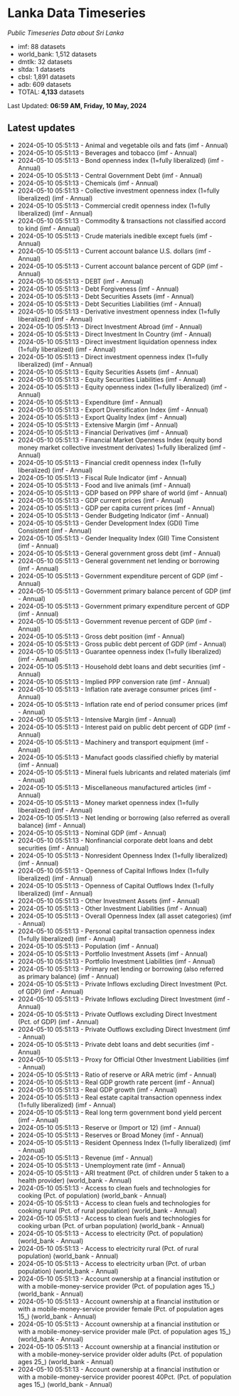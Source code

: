 # Lanka Data Timeseries
*Public Timeseries Data about Sri Lanka*

* imf: 88 datasets
* world_bank: 1,512 datasets
* dmtlk: 32 datasets
* sltda: 1 datasets
* cbsl: 1,891 datasets
* adb: 609 datasets
* TOTAL: **4,133** datasets

Last Updated: **06:59 AM, Friday, 10 May, 2024**

## Latest updates

* 2024-05-10 05:51:13 - Animal and vegetable oils and fats (imf - Annual)
* 2024-05-10 05:51:13 - Beverages and tobacco (imf - Annual)
* 2024-05-10 05:51:13 - Bond openness index (1=fully liberalized) (imf - Annual)
* 2024-05-10 05:51:13 - Central Government Debt (imf - Annual)
* 2024-05-10 05:51:13 - Chemicals (imf - Annual)
* 2024-05-10 05:51:13 - Collective investment openness index (1=fully liberalized) (imf - Annual)
* 2024-05-10 05:51:13 - Commercial credit openness index (1=fully liberalized) (imf - Annual)
* 2024-05-10 05:51:13 - Commodity & transactions not classified accord to kind (imf - Annual)
* 2024-05-10 05:51:13 - Crude materials inedible except fuels (imf - Annual)
* 2024-05-10 05:51:13 - Current account balance U.S. dollars (imf - Annual)
* 2024-05-10 05:51:13 - Current account balance percent of GDP (imf - Annual)
* 2024-05-10 05:51:13 - DEBT (imf - Annual)
* 2024-05-10 05:51:13 - Debt Forgiveness (imf - Annual)
* 2024-05-10 05:51:13 - Debt Securities Assets (imf - Annual)
* 2024-05-10 05:51:13 - Debt Securities Liabilities (imf - Annual)
* 2024-05-10 05:51:13 - Derivative investment openness index (1=fully liberalized) (imf - Annual)
* 2024-05-10 05:51:13 - Direct Investment Abroad (imf - Annual)
* 2024-05-10 05:51:13 - Direct Investment In Country (imf - Annual)
* 2024-05-10 05:51:13 - Direct investment liquidation openness index (1=fully liberalized) (imf - Annual)
* 2024-05-10 05:51:13 - Direct investment openness index (1=fully liberalized) (imf - Annual)
* 2024-05-10 05:51:13 - Equity Securities Assets (imf - Annual)
* 2024-05-10 05:51:13 - Equity Securities Liabilities (imf - Annual)
* 2024-05-10 05:51:13 - Equity openness index (1=fully liberalized) (imf - Annual)
* 2024-05-10 05:51:13 - Expenditure (imf - Annual)
* 2024-05-10 05:51:13 - Export Diversification Index (imf - Annual)
* 2024-05-10 05:51:13 - Export Quality Index (imf - Annual)
* 2024-05-10 05:51:13 - Extensive Margin (imf - Annual)
* 2024-05-10 05:51:13 - Financial Derivatives (imf - Annual)
* 2024-05-10 05:51:13 - Financial Market Openness Index (equity bond money market collective investment derivates) 1=fully liberalized (imf - Annual)
* 2024-05-10 05:51:13 - Financial credit openness index (1=fully liberalized) (imf - Annual)
* 2024-05-10 05:51:13 - Fiscal Rule Indicator (imf - Annual)
* 2024-05-10 05:51:13 - Food and live animals (imf - Annual)
* 2024-05-10 05:51:13 - GDP based on PPP share of world (imf - Annual)
* 2024-05-10 05:51:13 - GDP current prices (imf - Annual)
* 2024-05-10 05:51:13 - GDP per capita current prices (imf - Annual)
* 2024-05-10 05:51:13 - Gender Budgeting Indicator (imf - Annual)
* 2024-05-10 05:51:13 - Gender Development Index (GDI) Time Consistent (imf - Annual)
* 2024-05-10 05:51:13 - Gender Inequality Index (GII) Time Consistent (imf - Annual)
* 2024-05-10 05:51:13 - General government gross debt (imf - Annual)
* 2024-05-10 05:51:13 - General government net lending or borrowing (imf - Annual)
* 2024-05-10 05:51:13 - Government expenditure percent of GDP (imf - Annual)
* 2024-05-10 05:51:13 - Government primary balance percent of GDP (imf - Annual)
* 2024-05-10 05:51:13 - Government primary expenditure percent of GDP (imf - Annual)
* 2024-05-10 05:51:13 - Government revenue percent of GDP (imf - Annual)
* 2024-05-10 05:51:13 - Gross debt position (imf - Annual)
* 2024-05-10 05:51:13 - Gross public debt percent of GDP (imf - Annual)
* 2024-05-10 05:51:13 - Guarantee openness index (1=fully liberalized) (imf - Annual)
* 2024-05-10 05:51:13 - Household debt loans and debt securities (imf - Annual)
* 2024-05-10 05:51:13 - Implied PPP conversion rate (imf - Annual)
* 2024-05-10 05:51:13 - Inflation rate average consumer prices (imf - Annual)
* 2024-05-10 05:51:13 - Inflation rate end of period consumer prices (imf - Annual)
* 2024-05-10 05:51:13 - Intensive Margin (imf - Annual)
* 2024-05-10 05:51:13 - Interest paid on public debt percent of GDP (imf - Annual)
* 2024-05-10 05:51:13 - Machinery and transport equipment (imf - Annual)
* 2024-05-10 05:51:13 - Manufact goods classified chiefly by material (imf - Annual)
* 2024-05-10 05:51:13 - Mineral fuels lubricants and related materials (imf - Annual)
* 2024-05-10 05:51:13 - Miscellaneous manufactured articles (imf - Annual)
* 2024-05-10 05:51:13 - Money market openness index (1=fully liberalized) (imf - Annual)
* 2024-05-10 05:51:13 - Net lending or borrowing (also referred as overall balance) (imf - Annual)
* 2024-05-10 05:51:13 - Nominal GDP (imf - Annual)
* 2024-05-10 05:51:13 - Nonfinancial corporate debt loans and debt securities (imf - Annual)
* 2024-05-10 05:51:13 - Nonresident Openness Index (1=fully liberalized) (imf - Annual)
* 2024-05-10 05:51:13 - Openness of Capital Inflows Index (1=fully liberalized) (imf - Annual)
* 2024-05-10 05:51:13 - Openness of Capital Outflows Index (1=fully liberalized) (imf - Annual)
* 2024-05-10 05:51:13 - Other Investment Assets (imf - Annual)
* 2024-05-10 05:51:13 - Other Investment Liabilities (imf - Annual)
* 2024-05-10 05:51:13 - Overall Openness Index (all asset categories) (imf - Annual)
* 2024-05-10 05:51:13 - Personal capital transaction openness index (1=fully liberalized) (imf - Annual)
* 2024-05-10 05:51:13 - Population (imf - Annual)
* 2024-05-10 05:51:13 - Portfolio Investment Assets (imf - Annual)
* 2024-05-10 05:51:13 - Portfolio Investment Liabilities (imf - Annual)
* 2024-05-10 05:51:13 - Primary net lending or borrowing (also referred as primary balance) (imf - Annual)
* 2024-05-10 05:51:13 - Private Inflows excluding Direct Investment (Pct. of GDP) (imf - Annual)
* 2024-05-10 05:51:13 - Private Inflows excluding Direct Investment (imf - Annual)
* 2024-05-10 05:51:13 - Private Outflows excluding Direct Investment (Pct. of GDP) (imf - Annual)
* 2024-05-10 05:51:13 - Private Outflows excluding Direct Investment (imf - Annual)
* 2024-05-10 05:51:13 - Private debt loans and debt securities (imf - Annual)
* 2024-05-10 05:51:13 - Proxy for Official Other Investment Liabilities (imf - Annual)
* 2024-05-10 05:51:13 - Ratio of reserve or ARA metric (imf - Annual)
* 2024-05-10 05:51:13 - Real GDP growth rate percent (imf - Annual)
* 2024-05-10 05:51:13 - Real GDP growth (imf - Annual)
* 2024-05-10 05:51:13 - Real estate capital transaction openness index (1=fully liberalized) (imf - Annual)
* 2024-05-10 05:51:13 - Real long term government bond yield percent (imf - Annual)
* 2024-05-10 05:51:13 - Reserve or (Import or 12) (imf - Annual)
* 2024-05-10 05:51:13 - Reserves or Broad Money (imf - Annual)
* 2024-05-10 05:51:13 - Resident Openness Index (1=fully liberalized) (imf - Annual)
* 2024-05-10 05:51:13 - Revenue (imf - Annual)
* 2024-05-10 05:51:13 - Unemployment rate (imf - Annual)
* 2024-05-10 05:51:13 - ARI treatment (Pct. of children under 5 taken to a health provider) (world_bank - Annual)
* 2024-05-10 05:51:13 - Access to clean fuels and technologies for cooking (Pct. of population) (world_bank - Annual)
* 2024-05-10 05:51:13 - Access to clean fuels and technologies for cooking rural (Pct. of rural population) (world_bank - Annual)
* 2024-05-10 05:51:13 - Access to clean fuels and technologies for cooking urban (Pct. of urban population) (world_bank - Annual)
* 2024-05-10 05:51:13 - Access to electricity (Pct. of population) (world_bank - Annual)
* 2024-05-10 05:51:13 - Access to electricity rural (Pct. of rural population) (world_bank - Annual)
* 2024-05-10 05:51:13 - Access to electricity urban (Pct. of urban population) (world_bank - Annual)
* 2024-05-10 05:51:13 - Account ownership at a financial institution or with a mobile-money-service provider (Pct. of population ages 15_) (world_bank - Annual)
* 2024-05-10 05:51:13 - Account ownership at a financial institution or with a mobile-money-service provider female (Pct. of population ages 15_) (world_bank - Annual)
* 2024-05-10 05:51:13 - Account ownership at a financial institution or with a mobile-money-service provider male (Pct. of population ages 15_) (world_bank - Annual)
* 2024-05-10 05:51:13 - Account ownership at a financial institution or with a mobile-money-service provider older adults (Pct. of population ages 25_) (world_bank - Annual)
* 2024-05-10 05:51:13 - Account ownership at a financial institution or with a mobile-money-service provider poorest 40Pct. (Pct. of population ages 15_) (world_bank - Annual)